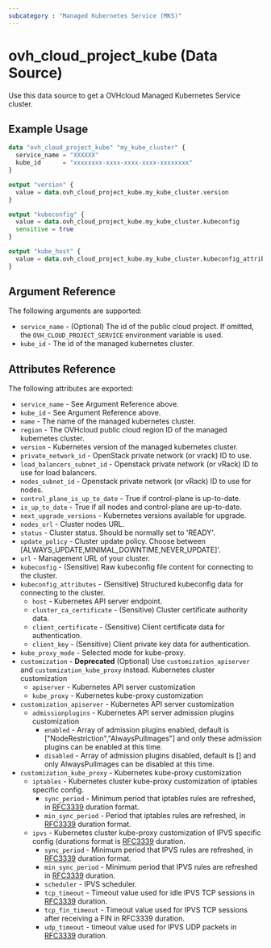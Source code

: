```yaml
---
subcategory : "Managed Kubernetes Service (MKS)"
---
```


# ovh_cloud_project_kube (Data Source)

Use this data source to get a OVHcloud Managed Kubernetes Service cluster.

## Example Usage

```terraform
data "ovh_cloud_project_kube" "my_kube_cluster" {
  service_name = "XXXXXX"
  kube_id      = "xxxxxxxx-xxxx-xxxx-xxxx-xxxxxxxx"
}

output "version" {
  value = data.ovh_cloud_project_kube.my_kube_cluster.version
}

output "kubeconfig" {
  value = data.ovh_cloud_project_kube.my_kube_cluster.kubeconfig
  sensitive = true
}

output "kube_host" {
  value = data.ovh_cloud_project_kube.my_kube_cluster.kubeconfig_attributes[0].host
}
```

## Argument Reference

The following arguments are supported:

* `service_name` - (Optional) The id of the public cloud project. If omitted, the `OVH_CLOUD_PROJECT_SERVICE` environment variable is used.
* `kube_id` - The id of the managed kubernetes cluster.

## Attributes Reference

The following attributes are exported:

* `service_name` - See Argument Reference above.
* `kube_id` - See Argument Reference above.
* `name` - The name of the managed kubernetes cluster.
* `region` - The OVHcloud public cloud region ID of the managed kubernetes cluster.
* `version` - Kubernetes version of the managed kubernetes cluster.
* `private_network_id` - OpenStack private network (or vrack) ID to use.
* `load_balancers_subnet_id` - Openstack private network (or vRack) ID to use for load balancers.
* `nodes_subnet_id` - Openstack private network (or vRack) ID to use for nodes.
* `control_plane_is_up_to_date` - True if control-plane is up-to-date.
* `is_up_to_date` - True if all nodes and control-plane are up-to-date.
* `next_upgrade_versions` - Kubernetes versions available for upgrade.
* `nodes_url` - Cluster nodes URL.
* `status` - Cluster status. Should be normally set to 'READY'.
* `update_policy` - Cluster update policy. Choose between [ALWAYS_UPDATE,MINIMAL_DOWNTIME,NEVER_UPDATE]'.
* `url` - Management URL of your cluster.
* `kubeconfig` - (Sensitive) Raw kubeconfig file content for connecting to the cluster.
* `kubeconfig_attributes` - (Sensitive) Structured kubeconfig data for connecting to the cluster.
  * `host` - Kubernetes API server endpoint.
  * `cluster_ca_certificate` - (Sensitive) Cluster certificate authority data.
  * `client_certificate` - (Sensitive) Client certificate data for authentication.
  * `client_key` - (Sensitive) Client private key data for authentication.
* `kube_proxy_mode` - Selected mode for kube-proxy.
* `customization` - **Deprecated** (Optional) Use `customization_apiserver` and `customization_kube_proxy` instead. Kubernetes cluster customization
  * `apiserver` - Kubernetes API server customization
  * `kube_proxy` - Kubernetes kube-proxy customization
* `customization_apiserver` - Kubernetes API server customization
  * `admissionplugins` - Kubernetes API server admission plugins customization
    * `enabled` - Array of admission plugins enabled, default is ["NodeRestriction","AlwaysPulImages"] and only these admission plugins can be enabled at this time.
    * `disabled` - Array of admission plugins disabled, default is [] and only AlwaysPulImages can be disabled at this time.
* `customization_kube_proxy` - Kubernetes kube-proxy customization
  * `iptables` - Kubernetes cluster kube-proxy customization of iptables specific config.
    * `sync_period` - Minimum period that iptables rules are refreshed, in [RFC3339](https://www.rfc-editor.org/rfc/rfc3339) duration format.
    * `min_sync_period` - Period that iptables rules are refreshed, in [RFC3339](https://www.rfc-editor.org/rfc/rfc3339) duration format.
  * `ipvs` - Kubernetes cluster kube-proxy customization of IPVS specific config (durations format is [RFC3339](https://www.rfc-editor.org/rfc/rfc3339) duration.
    * `sync_period` - Minimum period that IPVS rules are refreshed, in [RFC3339](https://www.rfc-editor.org/rfc/rfc3339) duration format.
    * `min_sync_period` - Minimum period that IPVS rules are refreshed in [RFC3339](https://www.rfc-editor.org/rfc/rfc3339) duration.
    * `scheduler` - IPVS scheduler.
    * `tcp_timeout` - Timeout value used for idle IPVS TCP sessions in [RFC3339](https://www.rfc-editor.org/rfc/rfc3339) duration.
    * `tcp_fin_timeout` - Timeout value used for IPVS TCP sessions after receiving a FIN in RFC3339 duration.
    * `udp_timeout` - timeout value used for IPVS UDP packets in [RFC3339](https://www.rfc-editor.org/rfc/rfc3339) duration.
